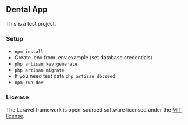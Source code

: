## Dental App

This is a test project.

### Setup

- <code>npm install</code></br>
- Create .env from .env.example (set database credentials)</br>
- <code>php artisan key:generate</code>
- <code>php artisan migrate</code>
- If you need test data <code>php artisan db:seed</code>
- <code>npm run dev</code>

### License

The Laravel framework is open-sourced software licensed under the [MIT license](https://opensource.org/licenses/MIT).
